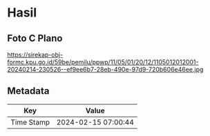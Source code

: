 # Hasil

## Foto C Plano

https://sirekap-obj-formc.kpu.go.id/59be/pemilu/ppwp/11/05/01/20/12/1105012012001-20240214-230526--ef9ee6b7-28eb-490e-97d9-720b606e46ee.jpg


## Metadata

| Key        | Value               |
| ---------- | ------------------- |
| Time Stamp | 2024-02-15 07:00:44 |



